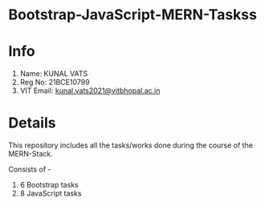 # Bootstrap-JavaScript-MERN-Taskss
# Info
1) Name: KUNAL VATS
2) Reg No: 21BCE10799
3) VIT Email: kunal.vats2021@vitbhopal.ac.in

# Details
This repository includes all the tasks/works done during the course of the MERN-Stack.

Consists of - 
1) 6 Bootstrap tasks
2) 8 JavaScript tasks
